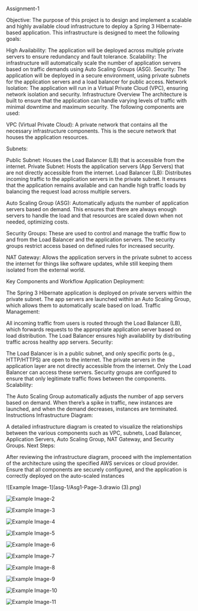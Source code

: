 Assignment-1

Objective:
The purpose of this project is to design and implement a scalable and highly available cloud infrastructure to deploy a Spring 3 Hibernate-based application. This infrastructure is designed to meet the following goals:

High Availability: The application will be deployed across multiple private servers to ensure redundancy and fault tolerance.
Scalability: The infrastructure will automatically scale the number of application servers based on traffic demands using Auto Scaling Groups (ASG).
Security: The application will be deployed in a secure environment, using private subnets for the application servers and a load balancer for public access.
Network Isolation: The application will run in a Virtual Private Cloud (VPC), ensuring network isolation and security.
Infrastructure Overview
The architecture is built to ensure that the application can handle varying levels of traffic with minimal downtime and maximum security. The following components are used:

VPC (Virtual Private Cloud): A private network that contains all the necessary infrastructure components. This is the secure network that houses the application resources.

Subnets:

Public Subnet: Houses the Load Balancer (LB) that is accessible from the internet.
Private Subnet: Hosts the application servers (App Servers) that are not directly accessible from the internet.
Load Balancer (LB): Distributes incoming traffic to the application servers in the private subnet. It ensures that the application remains available and can handle high traffic loads by balancing the request load across multiple servers.

Auto Scaling Group (ASG): Automatically adjusts the number of application servers based on demand. This ensures that there are always enough servers to handle the load and that resources are scaled down when not needed, optimizing costs.

Security Groups: These are used to control and manage the traffic flow to and from the Load Balancer and the application servers. The security groups restrict access based on defined rules for increased security.

NAT Gateway: Allows the application servers in the private subnet to access the internet for things like software updates, while still keeping them isolated from the external world.

Key Components and Workflow
Application Deployment:

The Spring 3 Hibernate application is deployed on private servers within the private subnet.
The app servers are launched within an Auto Scaling Group, which allows them to automatically scale based on load.
Traffic Management:

All incoming traffic from users is routed through the Load Balancer (LB), which forwards requests to the appropriate application server based on load distribution.
The Load Balancer ensures high availability by distributing traffic across healthy app servers.
Security:

The Load Balancer is in a public subnet, and only specific ports (e.g., HTTP/HTTPS) are open to the internet.
The private servers in the application layer are not directly accessible from the internet. Only the Load Balancer can access these servers.
Security groups are configured to ensure that only legitimate traffic flows between the components.
Scalability:

The Auto Scaling Group automatically adjusts the number of app servers based on demand. When there’s a spike in traffic, new instances are launched, and when the demand decreases, instances are terminated.
Instructions
Infrastructure Diagram:

A detailed infrastructure diagram is created to visualize the relationships between the various components such as VPC, subnets, Load Balancer, Application Servers, Auto Scaling Group, NAT Gateway, and Security Groups.
Next Steps:

After reviewing the infrastructure diagram, proceed with the implementation of the architecture using the specified AWS services or cloud provider.
Ensure that all components are securely configured, and the application is correctly deployed on the auto-scaled instances

![Example Image-1](asg-1/Asg1-Page-3.drawio (3).png)

![Example Image-2](asg-1/screenshot_2025-01-29_002619.png)

![Example Image-3](asg-1/screenshot_2025-01-29_002636.png)

![Example Image-4](asg-1/screenshot_2025-01-29_002658.png)

![Example Image-5](asg-1/screenshot_2025-01-29_002832.png)

![Example Image-6](asg-1/screenshot_2025-01-29_002909.png)

![Example Image-7](asg-1/screenshot_2025-01-29_002936.png)

![Example Image-8](asg-1/screenshot_2025-01-29_003003.png)

![Example Image-9](asg-1/screenshot_2025-01-29_003040.png)

![Example Image-10](asg-1/screenshot_2025-01-29_003202.png)

![Example Image-11](asg-1/screenshot_2025-01-29_003252.png)



